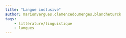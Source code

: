 ```yaml
---
title: "Langue inclusive"
author: marionvergues,clemencedoumenges,blancheturck
tags:
    - littérature/linguistique
    - langues
---
```


